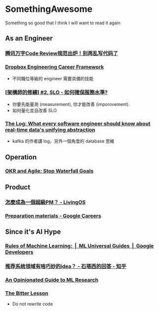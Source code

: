 # SomethingAwesome
Something so good that I think I will want to read it again

## As an Engineer
### [腾讯万字Code Review规范出炉！别再乱写代码了](https://mp.weixin.qq.com/s/gENH3_KjLCNmrcPWpRkIlw?fbclid=IwAR1Cs6FxM19NOXQvuXLQ_4QcApn6ZWbfS0otrBRt8eFTwdmioi9OoGYxAM0)
### [Dropbox Engineering Career Framework](https://dropbox.github.io/dbx-career-framework/overview.html)
  - 不同職位等級的 engineer 需要具備的技能
### [[架構師的修練] #2, SLO - 如何確保服務水準?](https://columns.chicken-house.net/2021/06/04/slo/)
  - 你要先能量測 (measurement), 你才能改善 (imporovement).
  - 如何量化並且改善 SLO
### [The Log: What every software engineer should know about real-time data's unifying abstraction](https://engineering.linkedin.com/distributed-systems/log-what-every-software-engineer-should-know-about-real-time-datas-unifying)
  - kafka 的作者講 log，另外一個角度的 database 思維

## Operation
### [OKR and Agile: Stop Waterfall Goals](https://felipecastro.com/en/okr/okr_and-agile/)

## Product 
### [怎麼成為一個超級PM？ - LivingOS](https://www.livingos.org/blog/super-pm/)
### [Preparation materials - Google Careers](https://careers.google.com/stories/apm-preparation-materials/)

## Since it's AI Hype
### [Rules of Machine Learning:  |  ML Universal Guides  |  Google Developers](https://developers.google.com/machine-learning/guides/rules-of-ml)
### [推荐系统领域有啥巧妙的idea？ - 石塔西的回答 - 知乎](https://www.zhihu.com/question/362190044/answer/1670206355)
### [An Opinionated Guide to ML Research](http://joschu.net/blog/opinionated-guide-ml-research.html)
### [The Bitter Lesson](http://www.incompleteideas.net/IncIdeas/BitterLesson.html?utm_campaign=NLP%20News&utm_medium=email&utm_source=Revue%20newsletter)
  - Do not rewrite code 
